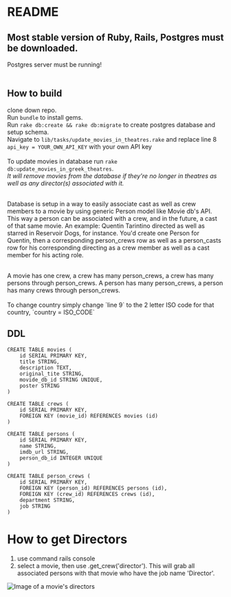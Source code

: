 # README

## Most stable version of Ruby, Rails, Postgres must be downloaded. <br />
Postgres server must be running! <br />
</br>

## How to build
clone down repo. <br />
Run `bundle` to install gems. <br />
Run `rake db:create && rake db:migrate` to create postgres database and setup schema. <br />
Navigate to `lib/tasks/update_movies_in_theatres.rake` and replace line 8 `api_key = YOUR_OWN_API_KEY` with your own API key </br>
</br>
To update movies in database run `rake db:update_movies_in_greek_theatres`. <br />
*It will remove movies from the database if they're no longer in theatres as well as any director(s) associated with it.* <br />
</br>

Database is setup in a way to easily associate cast as well as crew members to a movie by using generic Person model like Movie db's API. This way a person can be associated with a crew, and in the future, a cast of that same movie. An example: Quentin Tarintino directed as well as starred in Reservoir Dogs, for instance. You'd create one Person for Quentin, then a corresponding person_crews row as well as a person_casts row for his corresponding directing as a crew member as well as a cast member for his acting role. <br />

<br />
A movie has one crew, a crew has many person_crews, a crew has many persons through person_crews. A person has many person_crews, a person has many crews through person_crews.

<br />
<br />
To change country simply change `line 9` to the 2 letter ISO code for that country, `country = ISO_CODE` </br>


## DDL

```
CREATE TABLE movies (
    id SERIAL PRIMARY KEY,
    title STRING,
    description TEXT,
    original_tite STRING,
    movide_db_id STRING UNIQUE,
    poster STRING
)

CREATE TABLE crews (
    id SERIAL PRIMARY KEY,
    FOREIGN KEY (movie_id) REFERENCES movies (id)
)

CREATE TABLE persons (
    id SERIAL PRIMARY KEY,
    name STRING,
    imdb_url STRING,
    person_db_id INTEGER UNIQUE
)

CREATE TABLE person_crews (
    id SERIAL PRIMARY KEY,
    FOREIGN KEY (person_id) REFERENCES persons (id),
    FOREIGN KEY (crew_id) REFERENCES crews (id),
    department STRING,
    job STRING   
)
```

# How to get Directors

1. use command rails console
2. select a movie, then use .get_crew('director'). This will grab all associated persons with that movie who have the job name 'Director'.

![Image of a movie's directors](https://i.ibb.co/8rvpfHf/Screen-Shot-2019-06-17-at-2-38-24-PM.png)
